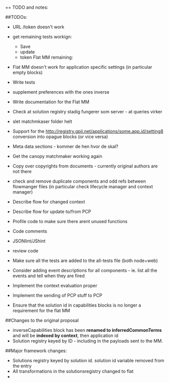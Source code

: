 == TODO and notes:





##TODOs:
* URL /token doesn't work
* get remaining tests workign:
    - Save
    - update
    - token
Flat MM remaining:
* Flat MM doesn't work for application specific settings (in particular empty blocks)
* Write tests
* supplement preferences with the ones inverse
* Write documentation for the Flat MM

* Check at solution registry stadig fungerer som server - at queries virker
* slet matchmkaser folder helt
* Support for the http://registry.gpii.net/applications/some.app.id/setting8 conversion into opague blocks (or vice versa)
* Meta data sections - kommer de hen hvor de skal?
* Get the canopy matchmaker working again
* Copy over copyrights from documents - currently original authors are not there
* check and remove duplicate components and odd refs between flowmanger files (in particular check lifecycle manager and context manager)
* Describe flow for changed context
* Describe flow for update to/from PCP
* Profile code to make sure there arent unused functions
* Code comments
* JSONlint/JShint
* review code
* Make sure all the tests are added to the all-tests file (both node+web)
* Consider adding event descriptions for all components - ie. list all the events and tell when they are fired
* Implement the context evaluation proper
* Implement the sending of PCP stuff to PCP
* Ensure that the solution id in capabilities blocks is no longer a requirement for the flat MM


##Changes to the original proposal
* inverseCapabilities block has been **renamed to inferredCommonTerms** and will be **indexed by context**, then application id
* Solution registry keyed by ID - including in the payloads sent to the MM.

##Major framework changes:
* Solutions registry keyed by solution id. solution id variable removed from the entry
* All transformations in the solutionsregistry changed to flat
* 




